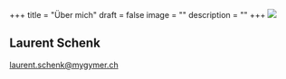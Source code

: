 +++
title = "Über mich"
draft = false
image = ""
description = ""
+++
![](/img/default-author.jpg)

## Laurent Schenk

laurent.schenk@mygymer.ch